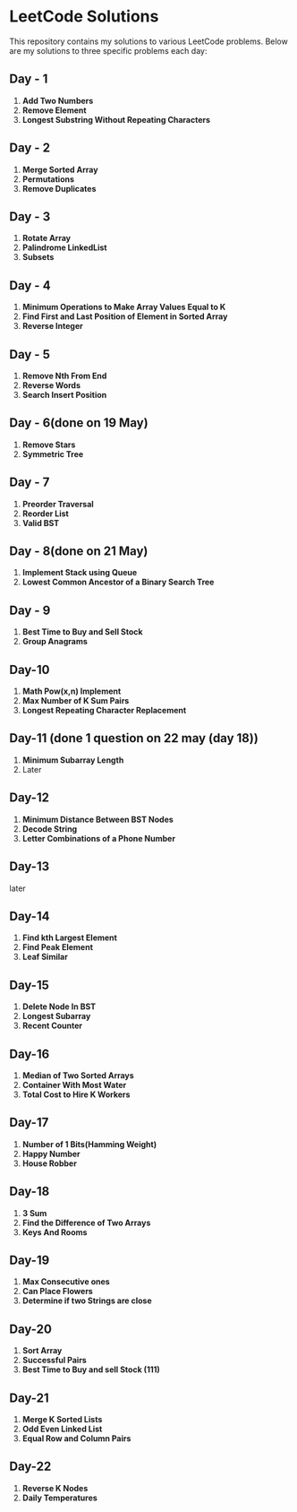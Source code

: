 # LeetCode Solutions

This repository contains my solutions to various LeetCode problems. Below are my solutions to three specific problems each day:

## Day - 1
1. **Add Two Numbers**  
2. **Remove Element**  
3. **Longest Substring Without Repeating Characters**
   
## Day - 2
1. **Merge Sorted Array**  
2. **Permutations**  
3. **Remove Duplicates**

## Day - 3
1. **Rotate Array**  
2. **Palindrome LinkedList**  
3. **Subsets**

## Day - 4
1. **Minimum Operations to Make Array Values Equal to K**  
2. **Find First and Last Position of Element in Sorted Array**  
3. **Reverse Integer**

## Day - 5
1. **Remove Nth From End**  
2. **Reverse Words**  
3. **Search Insert Position**

## Day - 6(done on 19 May)
1. **Remove Stars**
2. **Symmetric Tree**

## Day - 7
1. **Preorder Traversal**  
2. **Reorder List**  
3. **Valid BST**

## Day - 8(done on 21 May)
1. **Implement Stack using Queue**
2. **Lowest Common Ancestor of a Binary Search Tree**

## Day - 9
1. **Best Time to Buy and Sell Stock**  
2. **Group Anagrams**

## Day-10
1. **Math Pow(x,n) Implement**
2. **Max Number of K Sum Pairs**
3. **Longest Repeating Character Replacement**

## Day-11 (done 1 question on 22 may (day 18))
1. **Minimum Subarray Length**
2. Later
 
## Day-12
1. **Minimum Distance Between BST Nodes**
2. **Decode String**
3. **Letter Combinations of a Phone Number**

## Day-13
later

## Day-14
1. **Find kth Largest Element**
2. **Find Peak Element**
3. **Leaf Similar**

## Day-15
1. **Delete Node In BST**
2. **Longest Subarray**
3. **Recent Counter**

## Day-16
1. **Median of Two Sorted Arrays**
2. **Container With Most Water**
3. **Total Cost to Hire K Workers** 

## Day-17
1. **Number of 1 Bits(Hamming Weight)**
2. **Happy Number**
3. **House Robber**

## Day-18
1. **3 Sum**
2. **Find the Difference of Two Arrays**
3. **Keys And Rooms**

## Day-19
1. **Max Consecutive ones**
2. **Can Place Flowers**
3. **Determine if two Strings are close**


## Day-20
1. **Sort Array**
2. **Successful Pairs**
3. **Best Time to Buy and sell Stock (111)**

## Day-21
1. **Merge K Sorted Lists**
2. **Odd Even Linked List**
3. **Equal Row and Column Pairs**

## Day-22
1. **Reverse K Nodes**
2. **Daily Temperatures**
